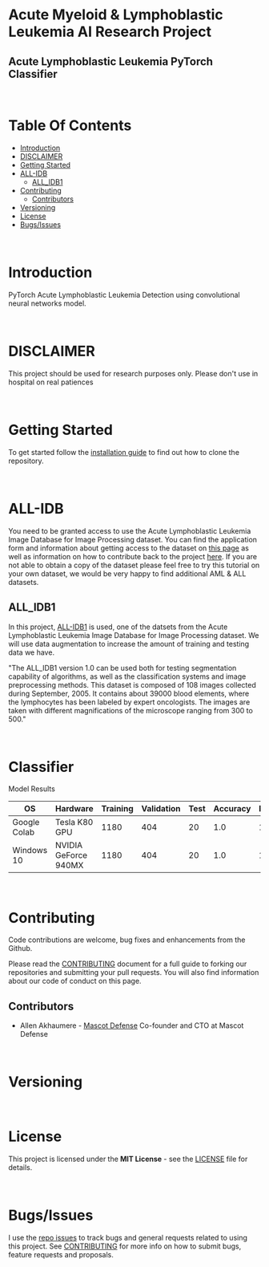 #  Acute Myeloid & Lymphoblastic Leukemia AI Research Project
## Acute Lymphoblastic Leukemia PyTorch Classifier 

&nbsp;

# Table Of Contents

- [Introduction](#introduction)
- [DISCLAIMER](#disclaimer)
- [Getting Started](#getting-started)
- [ALL-IDB](#all-idb])
  - [ALL_IDB1](#all_idb1])
- [Contributing](#contributing)
  - [Contributors](#contributors)
- [Versioning](#versioning)
- [License](#license)
- [Bugs/Issues](#bugs-issues)

&nbsp;

# Introduction
 PyTorch Acute Lymphoblastic Leukemia Detection using convolutional neural networks model.

&nbsp;

# DISCLAIMER

This project should be used for research purposes only. Please don't use in hospital on real patiences

&nbsp;

# Getting Started

To get started follow the [installation guide](Documentation/Installation.md) to find out how to clone the repository.

&nbsp;

# ALL-IDB

You need to be granted access to use the Acute Lymphoblastic Leukemia Image Database for Image Processing dataset. You can find the application form and information about getting access to the dataset on [this page](https://homes.di.unimi.it/scotti/all/#download) as well as information on how to contribute back to the project [here](https://homes.di.unimi.it/scotti/all/results.php). If you are not able to obtain a copy of the dataset please feel free to try this tutorial on your own dataset, we would be very happy to find additional AML & ALL datasets.

## ALL_IDB1 

In this project, [ALL-IDB1](https://homes.di.unimi.it/scotti/all/#datasets) is used, one of the datsets from the Acute Lymphoblastic Leukemia Image Database for Image Processing dataset. We will use data augmentation to increase the amount of training and testing data we have.

"The ALL_IDB1 version 1.0 can be used both for testing segmentation capability of algorithms, as well as the classification systems and image preprocessing methods. This dataset is composed of 108 images collected during September, 2005. It contains about 39000 blood elements, where the lymphocytes has been labeled by expert oncologists. The images are taken with different magnifications of the microscope ranging from 300 to 500."

&nbsp;

# Classifier

Model Results

| OS | Hardware | Training | Validation | Test | Accuracy | Recall | Precision | AUC/ROC |
| -------------------- | -------------------- | -------------------- | ----- | ---------- | ---------- | ---------- | ---------- | ---------- |
| Google Colab | Tesla K80 GPU | 1180 |  404 | 20 |  1.0 | 1.0 | 1.0 | 0.9948964 |
| Windows 10 | NVIDIA GeForce 940MX | 1180 |  404 | 20 |  1.0 | 1.0 | 1.0 | 0.9908836 |

&nbsp;

# Contributing

Code contributions are welcome, bug fixes and enhancements from the Github.

Please read the [CONTRIBUTING](CONTRIBUTING.md "CONTRIBUTING") document for a full guide to forking our repositories and submitting your pull requests. You will also find information about our code of conduct on this page.

## Contributors

- Allen Akhaumere  - [Mascot Defense](https://mascotit.com.ng/ "Mascot Defense") Co-founder and CTO at Mascot Defense

&nbsp;

# Versioning

&nbsp;

# License

This project is licensed under the **MIT License** - see the [LICENSE](LICENSE.md "LICENSE") file for details.

&nbsp;

# Bugs/Issues

I use the [repo issues](issues "repo issues") to track bugs and general requests related to using this project. See [CONTRIBUTING](CONTRIBUTING.md "CONTRIBUTING") for more info on how to submit bugs, feature requests and proposals.
